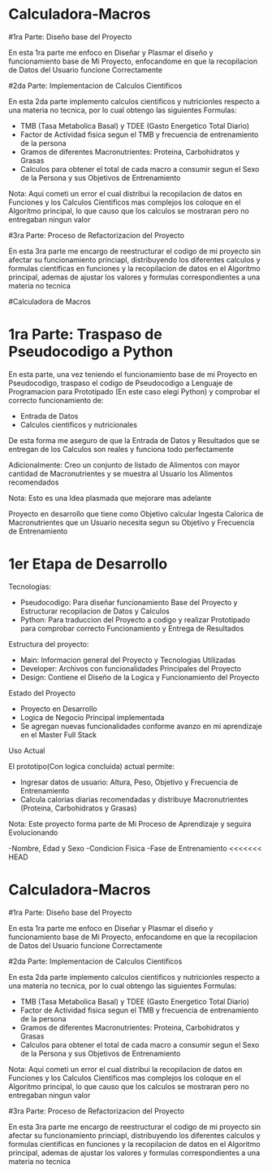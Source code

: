 # Calculadora-Macros

#1ra Parte: Diseño base del Proyecto

En esta 1ra parte me enfoco en Diseñar y Plasmar el diseño y funcionamiento base
de Mi Proyecto, enfocandome en que la recopilacion de Datos del Usuario funcione
Correctamente

#2da Parte: Implementacion de Calculos Cientificos

En esta 2da parte implemento calculos cientificos y nutricionles respecto a una
materia no tecnica, por lo cual obtengo las siguientes Formulas:

- TMB (Tasa Metabolica Basal) y TDEE (Gasto Energetico Total Diario)
- Factor de Actividad fisica segun el TMB y frecuencia de entrenamiento de la
persona
- Gramos de diferentes Macronutrientes: Proteina, Carbohidratos y Grasas
- Calculos para obtener el total de cada macro a consumir segun el Sexo de la Persona
y sus Objetivos de Entrenamiento

Nota: Aqui cometi un error el cual distribui la recopilacion de datos en Funciones
y los Calculos Cientificos mas complejos los coloque en el Algoritmo principal, lo
que causo que los calculos se mostraran pero no entregaban ningun valor

#3ra Parte: Proceso de Refactorizacion del Proyecto

En esta 3ra parte me encargo de reestructurar el codigo de mi proyecto sin afectar
su funcionamiento princiapl, distribuyendo los diferentes calculos y formulas
cientificas en funciones y la recopilacion de datos en el Algoritmo principal, ademas
de ajustar los valores y formulas correspondientes a una materia no tecnica

#Calculadora de Macros

# 1ra Parte: Traspaso de Pseudocodigo a Python

En esta parte, una vez teniendo el funcionamiento base de mi Proyecto
en Pseudocodigo, traspaso el codigo de Pseudocodigo a Lenguaje de
Programacion para Prototipado (En este caso elegi Python) y comprobar
el correcto funcionamiento de:

- Entrada de Datos
- Calculos cientificos y nutricionales

De esta forma me aseguro de que la Entrada de Datos y Resultados que
se entregan de los Calculos son reales y funciona todo perfectamente

Adicionalmente: Creo un conjunto de listado de Alimentos con mayor
cantidad de Macronutrientes y se muestra al Usuario los Alimentos recomendados

Nota: Esto es una Idea plasmada que mejorare mas adelante

Proyecto en desarrollo que tiene como Objetivo calcular Ingesta Calorica de Macronutrientes que un
Usuario necesita segun su Objetivo y Frecuencia de Entrenamiento

# 1er Etapa de Desarrollo

Tecnologias:
- Pseudocodigo: Para diseñar funcionamiento Base del Proyecto y Estructurar recopilacion de Datos y
Calculos
- Python: Para traduccion del Proyecto a codigo y realizar Prototipado para comprobar correcto
Funcionamiento y Entrega de Resultados

Estructura del proyecto:
- Main: Informacion general del Proyecto y Tecnologias Utilizadas
- Developer: Archivos con funcionalidades Principales del Proyecto
- Design: Contiene el Diseño de la Logica y Funcionamiento del Proyecto

Estado del Proyecto
- Proyecto en Desarrollo
- Logica de Negocio Principal implementada
- Se agregan nuevas funcionalidades conforme avanzo en mi aprendizaje en el Master Full Stack

Uso Actual

El prototipo(Con logica concluida) actual permite:
- Ingresar datos de usuario: Altura, Peso, Objetivo y Frecuencia de Entrenamiento
- Calcula calorias diarias recomendadas y distribuye Macronutrientes (Proteina, Carbohidratos y
Grasas)

Nota: Este proyecto forma parte de Mi Proceso de Aprendizaje y seguira Evolucionando

-Nombre, Edad y Sexo
-Condicion Fisica
-Fase de Entrenamiento
<<<<<<< HEAD

# Calculadora-Macros

#1ra Parte: Diseño base del Proyecto

En esta 1ra parte me enfoco en Diseñar y Plasmar el diseño y funcionamiento base
de Mi Proyecto, enfocandome en que la recopilacion de Datos del Usuario funcione
Correctamente

#2da Parte: Implementacion de Calculos Cientificos

En esta 2da parte implemento calculos cientificos y nutricionles respecto a una
materia no tecnica, por lo cual obtengo las siguientes Formulas:

- TMB (Tasa Metabolica Basal) y TDEE (Gasto Energetico Total Diario)
- Factor de Actividad fisica segun el TMB y frecuencia de entrenamiento de la
persona
- Gramos de diferentes Macronutrientes: Proteina, Carbohidratos y Grasas
- Calculos para obtener el total de cada macro a consumir segun el Sexo de la Persona
y sus Objetivos de Entrenamiento

Nota: Aqui cometi un error el cual distribui la recopilacion de datos en Funciones
y los Calculos Cientificos mas complejos los coloque en el Algoritmo principal, lo
que causo que los calculos se mostraran pero no entregaban ningun valor

#3ra Parte: Proceso de Refactorizacion del Proyecto

En esta 3ra parte me encargo de reestructurar el codigo de mi proyecto sin afectar
su funcionamiento princiapl, distribuyendo los diferentes calculos y formulas
cientificas en funciones y la recopilacion de datos en el Algoritmo principal, ademas
de ajustar los valores y formulas correspondientes a una materia no tecnica
